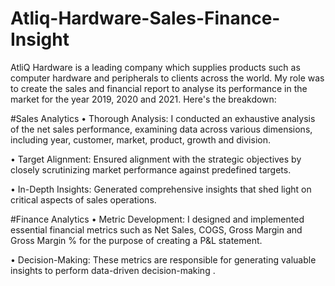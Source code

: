 # Atliq-Hardware-Sales-Finance-Insight
AtliQ Hardware is a leading company which supplies products such as computer hardware and peripherals to clients across the world. My role was to create the sales and financial report to analyse its performance in the market for the year 2019, 2020 and 2021. Here's the breakdown:

#Sales Analytics
• Thorough Analysis: I conducted an exhaustive analysis of the net sales performance, examining data across various dimensions, including year, customer, market, product, growth and division.

• Target Alignment: Ensured alignment with the strategic objectives by closely scrutinizing market performance against predefined targets.

• In-Depth Insights: Generated comprehensive insights that shed light on critical aspects of sales operations.


#Finance Analytics
• Metric Development: I designed and implemented essential financial metrics such as Net Sales, COGS, Gross Margin and Gross Margin % for the purpose of creating a P&L statement.

• Decision-Making: These metrics are responsible for generating valuable insights to perform data-driven decision-making .
